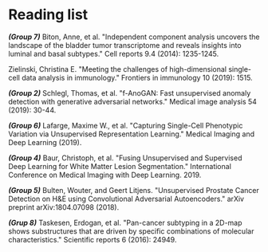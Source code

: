 # Reading list

***(Group 7)*** Biton, Anne, et al. "Independent component analysis uncovers the landscape of the bladder tumor transcriptome and reveals insights into luminal and basal subtypes." Cell reports 9.4 (2014): 1235-1245.

Zielinski, Christina E. "Meeting the challenges of high-dimensional single-cell data analysis in immunology." Frontiers in immunology 10 (2019): 1515.

***(Group 2)*** Schlegl, Thomas, et al. "f-AnoGAN: Fast unsupervised anomaly detection with generative adversarial networks." Medical image analysis 54 (2019): 30-44.

***(Group 6)*** Lafarge, Maxime W., et al. "Capturing Single-Cell Phenotypic Variation via Unsupervised Representation Learning." Medical Imaging and Deep Learning (2019).

***(Group 4)*** Baur, Christoph, et al. "Fusing Unsupervised and Supervised Deep Learning for White Matter Lesion Segmentation." International Conference on Medical Imaging with Deep Learning. 2019.

***(Group 5)*** Bulten, Wouter, and Geert Litjens. "Unsupervised Prostate Cancer Detection on H&E using Convolutional Adversarial Autoencoders." arXiv preprint arXiv:1804.07098 (2018).

***(Grup 8)*** Taskesen, Erdogan, et al. "Pan-cancer subtyping in a 2D-map shows substructures that are driven by specific combinations of molecular characteristics." Scientific reports 6 (2016): 24949.
